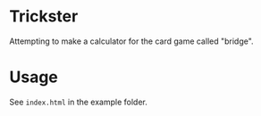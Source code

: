 # Trickster

Attempting to make a calculator for the card game called "bridge".

# Usage

See `index.html` in the example folder.
